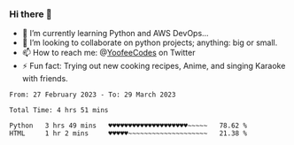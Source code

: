 ### Hi there 👋

<!--
**Sara-Pak/Sara-Pak** is a ✨ _special_ ✨ repository because its `README.md` (this file) appears on your GitHub profile.

Here are some ideas to get you started:
- 🤔 I’m looking for help with ...
- 💬 Ask me about ...
- 😄 Pronouns: ...


- 🔭 I’m currently working on getting certified in Google's IT Automation with Python and doing #100daysofcode in Python. 
-->
- 🌱 I’m currently learning Python and AWS DevOps...
- 👯 I’m looking to collaborate on python projects; anything: big or small.
- 📫 How to reach me: @[YoofeeCodes](https://twitter.com/YoofeeCodes) on Twitter
- ⚡ Fun fact: Trying out new cooking recipes, Anime, and singing Karaoke with friends.


<!--START_SECTION:waka-->

```text
From: 27 February 2023 - To: 29 March 2023

Total Time: 4 hrs 51 mins

Python   3 hrs 49 mins   ♥♥♥♥♥♥♥♥♥♥♥♥♥♥♥♥♥♥♥♥~~~~~   78.62 %
HTML     1 hr 2 mins     ♥♥♥♥♥~~~~~~~~~~~~~~~~~~~~   21.38 %
```

<!--END_SECTION:waka-->
